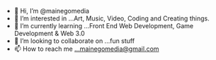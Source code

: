 - 👋 Hi, I’m @mainegomedia
- 👀 I’m interested in ...Art, Music, Video, Coding and Creating things.
- 🌱 I’m currently learning ...Front End Web Development, Game Development & Web 3.0
- 💞️ I’m looking to collaborate on ...fun stuff
- 📫 How to reach me ...mainegomedia@gmail.com

<!---
mainegomedia/mainegomedia is a ✨ special ✨ repository because its `README.md` (this file) appears on your GitHub profile.
You can click the Preview link to take a look at your changes.
--->

